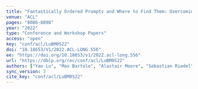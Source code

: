 ```yaml
---
title: "Fantastically Ordered Prompts and Where to Find Them: Overcoming Few-Shot Prompt Order Sensitivity."
venue: "ACL"
pages: "8086-8098"
year: "2022"
type: "Conference and Workshop Papers"
access: "open"
key: "conf/acl/LuBM0S22"
doi: "10.18653/V1/2022.ACL-LONG.556"
ee: "https://doi.org/10.18653/v1/2022.acl-long.556"
url: "https://dblp.org/rec/conf/acl/LuBM0S22"
authors: ["Yao Lu", "Max Bartolo", "Alastair Moore", "Sebastian Riedel", "Pontus Stenetorp"]
sync_version: 3
cite_key: "conf/acl/LuBM0S22"
---
```

